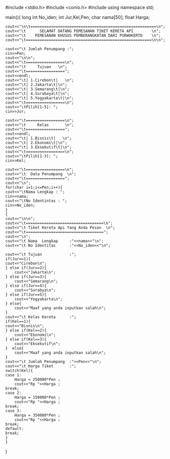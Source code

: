 #include <stdio.h>
#include <conio.h>
#include <iostream>
using namespace std;

main(){
    long int No_iden;
    int Jur,Kel,Pen;
    char nama[50];
    float Harga;

    cout<<"\n\t=======================================================\n";
    cout<<"\t      SELAMAT DATANG PEMESANAN TIKET KERETA API        \n";
    cout<<"\t    PEMESANAN KHUSUS PEMBERANGKATAN DARI PURWOKERTO    \n";
    cout<<"\t=======================================================\n\n";

    cout<<"\t Jumlah Penumpang :";
    cin>>Pen;
    cout<<"\n\n";
    cout<<"\t=================\n";
    cout<<"\t     Tujuan   \n";
    cout<<"\t=================";
    cout<<endl;
    cout<<"\t| 1.Cirebon\t|   \n";
    cout<<"\t| 2.Jakarta\t|\n";
    cout<<"\t| 3.Semarang\t|\n";
    cout<<"\t| 4.Surabaya\t|\n";
    cout<<"\t| 5.Yogyakarta\t|\n";
    cout<<"\t=================\n";
    cout<<"\tPilih[1-5]: ";
    cin>>Jur;

    cout<<"\t=================\n";
    cout<<"\t     Kelas       \n";
    cout<<"\t=================";
    cout<<endl;
    cout<<"\t| 1.Bisnis\t|   \n";
    cout<<"\t| 2.Ekonomi\t|\n";
    cout<<"\t| 3.Eksekutif\t|\n";
    cout<<"\t=================\n";
    cout<<"\tPilih[1-3]: ";
    cin>>Kel;

    cout<<"\t=================\n";
    cout<<"\t  Data Penumpang  \n";
    cout<<"\t=================";
    cout<<"\n";
    for(char i=1;i<=Pen;i++){
    cout<<"\tNama Lengkap : ";
    cin>>nama;
    cout<<"\tNo Identintas : ";
    cin>>No_iden;
    }
    {
    cout<<"\n\n";
    cout<<"\t==================================\n";
    cout<<"\t Tiket Kereta Api Yang Anda Pesan  \n";
    cout<<"\t==================================";
    cout<<"\n";
    cout<<"\t Nama  Lengkap     :"<<nama<<"\n";
    cout<<"\t No Identitas      :"<<No_iden<<"\n";

    cout<<"\t Tujuan            :";
    if(Jur==1){
    cout<<"Cirebon\n";
    } else if(Jur==2){
        cout<<"Jakarta\n";
    } else if(Jur==3){
        cout<<"Semarang\n";
    } else if(Jur==4){
        cout<<"Surabya\n";
    } else if(Jur==5){
        cout<<"Yogyakarta\n";
    } else{
        cout<<"Maaf yang anda inputkan salah\n";
    }
    cout<<"\t Kelas Kereta      :";
    if(Kel==1){
    cout<<"Bisnis\n";
    } else if(Kel==2){
        cout<<"Ekonomi\n";
    } else if(Kel==3){
        cout<<"Eksekutif\n";
    }  else{
        cout<<"Maaf yang anda inputkan salah\n";
    }
    cout<<"\t Jumlah Penumpang  :"<<Pen<<"\n";
    cout<<"\t Harga Tiket       :";
    switch(Kel){
    case 1:
        Harga = 250000*Pen ;
        cout<<"Rp "<<Harga ;
    break;
    case 2:
        Harga = 150000*Pen ;
        cout<<"Rp "<<Harga ;
    break;
    case 3:
        Harga = 350000*Pen ;
        cout<<"Rp "<<Harga ;
    break;
    default:
    break;
    }
    }


}
